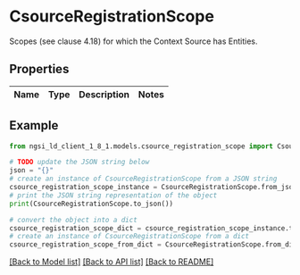 # CsourceRegistrationScope

Scopes (see clause 4.18) for which the Context Source has Entities. 

## Properties

Name | Type | Description | Notes
------------ | ------------- | ------------- | -------------

## Example

```python
from ngsi_ld_client_1_8_1.models.csource_registration_scope import CsourceRegistrationScope

# TODO update the JSON string below
json = "{}"
# create an instance of CsourceRegistrationScope from a JSON string
csource_registration_scope_instance = CsourceRegistrationScope.from_json(json)
# print the JSON string representation of the object
print(CsourceRegistrationScope.to_json())

# convert the object into a dict
csource_registration_scope_dict = csource_registration_scope_instance.to_dict()
# create an instance of CsourceRegistrationScope from a dict
csource_registration_scope_from_dict = CsourceRegistrationScope.from_dict(csource_registration_scope_dict)
```
[[Back to Model list]](../README.md#documentation-for-models) [[Back to API list]](../README.md#documentation-for-api-endpoints) [[Back to README]](../README.md)


